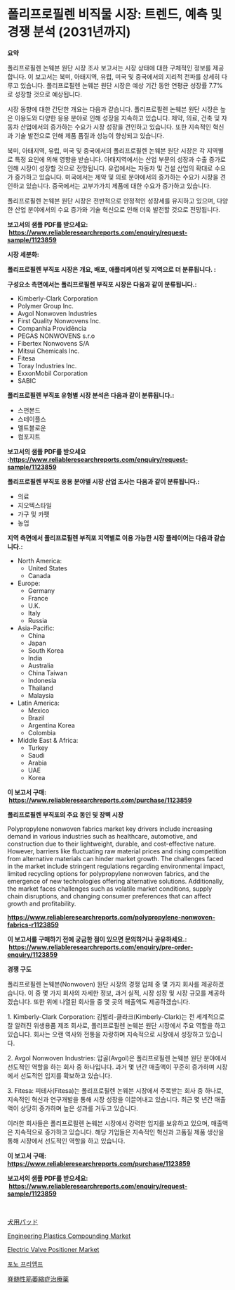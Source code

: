 <p><h1>폴리프로필렌 비직물 시장: 트렌드, 예측 및 경쟁 분석 (2031년까지)</h1></p><p><strong>요약</strong></p>
<p><p>폴리프로필렌 논웨븐 원단 시장 조사 보고서는 시장 상태에 대한 구체적인 정보를 제공합니다. 이 보고서는 북미, 아태지역, 유럽, 미국 및 중국에서의 지리적 전파를 상세히 다루고 있습니다. 폴리프로필렌 논웨븐 원단 시장은 예상 기간 동안 연평균 성장률 7.7%로 성장할 것으로 예상됩니다.</p><p>시장 동향에 대한 간단한 개요는 다음과 같습니다. 폴리프로필렌 논웨븐 원단 시장은 높은 이용도와 다양한 응용 분야로 인해 성장을 지속하고 있습니다. 제약, 의료, 건축 및 자동차 산업에서의 증가하는 수요가 시장 성장을 견인하고 있습니다. 또한 지속적인 혁신과 기술 발전으로 인해 제품 품질과 성능이 향상되고 있습니다.</p><p>북미, 아태지역, 유럽, 미국 및 중국에서의 폴리프로필렌 논웨븐 원단 시장은 각 지역별로 특정 요인에 의해 영향을 받습니다. 아태지역에서는 산업 부문의 성장과 수출 증가로 인해 시장이 성장할 것으로 전망됩니다. 유럽에서는 자동차 및 건설 산업의 확대로 수요가 증가하고 있습니다. 미국에서는 제약 및 의료 분야에서의 증가하는 수요가 시장을 견인하고 있습니다. 중국에서는 고부가가치 제품에 대한 수요가 증가하고 있습니다.</p><p>폴리프로필렌 논웨븐 원단 시장은 전반적으로 안정적인 성장세를 유지하고 있으며, 다양한 산업 분야에서의 수요 증가와 기술 혁신으로 인해 더욱 발전할 것으로 전망됩니다.</p></p>
<p><strong>보고서의 샘플 PDF를 받으세요: &nbsp;<a href="https://www.reliableresearchreports.com/enquiry/request-sample/1123859">https://www.reliableresearchreports.com/enquiry/request-sample/1123859</a></strong></p>
<p><strong>시장 세분화:</strong></p>
<p><strong> 폴리프로필렌 부직포 시장은 개요, 배포, 애플리케이션 및 지역으로 더 분류됩니다. :</strong></p>
<p><strong>구성요소 측면에서는 폴리프로필렌 부직포 시장은 다음과 같이 분류됩니다.:</strong></p>
<p><ul><li>Kimberly-Clark Corporation</li><li>Polymer Group Inc.</li><li>Avgol Nonwoven Industries</li><li>First Quality Nonwovens Inc.</li><li>Companhia Providência</li><li>PEGAS NONWOVENS s.r.o</li><li>Fibertex Nonwovens S/A</li><li>Mitsui Chemicals Inc.</li><li>Fitesa</li><li>Toray Industries Inc.</li><li>ExxonMobil Corporation</li><li>SABIC</li></ul></p>
<p><strong> 폴리프로필렌 부직포 유형별 시장 분석은 다음과 같이 분류됩니다.:</strong></p>
<p><ul><li>스펀본드</li><li>스테이플스</li><li>멜트블로운</li><li>컴포지트</li></ul></p>
<p><strong>보고서의 샘플 PDF를 받으세요 :<a href="https://www.reliableresearchreports.com/enquiry/request-sample/1123859">https://www.reliableresearchreports.com/enquiry/request-sample/1123859</a></strong></p>
<p><strong> 폴리프로필렌 부직포 응용 분야별 시장 산업 조사는 다음과 같이 분류됩니다.:</strong></p>
<p><ul><li>의료</li><li>지오텍스타일</li><li>가구 및 카펫</li><li>농업</li></ul></p>
<p><strong>지역 측면에서 폴리프로필렌 부직포 지역별로 이용 가능한 시장 플레이어는 다음과 같습니다.:</strong></p>
<p><ul>
    <li>
        North America:
        <ul>
            <li>United States</li>
            <li>Canada</li>
        </ul>
    </li>
    <li>
        Europe:
        <ul>
            <li>Germany</li>
            <li>France</li>
            <li>U.K.</li>
            <li>Italy</li>
            <li>Russia</li>
        </ul>
    </li>
    <li>
        Asia-Pacific:
        <ul>
            <li>China</li>
            <li>Japan</li>
            <li>South Korea</li>
            <li>India</li>
            <li>Australia</li>
            <li>China Taiwan</li>
            <li>Indonesia</li>
            <li>Thailand</li>
            <li>Malaysia</li>
        </ul>
    </li>
    <li>
        Latin America:
        <ul>
            <li>Mexico</li>
            <li>Brazil</li>
            <li>Argentina Korea</li>
            <li>Colombia</li>
        </ul>
    </li>
    <li>
        Middle East & Africa:
        <ul>
            <li>Turkey</li>
            <li>Saudi</li>
            <li>Arabia</li>
            <li>UAE</li>
            <li>Korea</li>
        </ul>
    </li>
    </ul></p>
<p><strong>이 보고서 구매: &nbsp;<a href="https://www.reliableresearchreports.com/purchase/1123859">https://www.reliableresearchreports.com/purchase/1123859</a></strong></p>
<p><strong>폴리프로필렌 부직포의 주요 동인 및 장벽 시장</strong></p>
<p><p>Polypropylene nonwoven fabrics market key drivers include increasing demand in various industries such as healthcare, automotive, and construction due to their lightweight, durable, and cost-effective nature. However, barriers like fluctuating raw material prices and rising competition from alternative materials can hinder market growth. The challenges faced in the market include stringent regulations regarding environmental impact, limited recycling options for polypropylene nonwoven fabrics, and the emergence of new technologies offering alternative solutions. Additionally, the market faces challenges such as volatile market conditions, supply chain disruptions, and changing consumer preferences that can affect growth and profitability.</p></p>
<p><strong><a href="https://www.reliableresearchreports.com/polypropylene-nonwoven-fabrics-r1123859">https://www.reliableresearchreports.com/polypropylene-nonwoven-fabrics-r1123859</a></strong></p>
<p><strong>이 보고서를 구매하기 전에 궁금한 점이 있으면 문의하거나 공유하세요.: &nbsp;<a href="https://www.reliableresearchreports.com/enquiry/pre-order-enquiry/1123859">https://www.reliableresearchreports.com/enquiry/pre-order-enquiry/1123859</a></strong></p>
<p><strong>경쟁 구도</strong></p>
<p><p>폴리프로필렌 논웨븐(Nonwoven) 원단 시장의 경쟁 업체 중 몇 가지 회사를 제공하겠습니다. 이 중 몇 가지 회사의 자세한 정보, 과거 실적, 시장 성장 및 시장 규모를 제공하겠습니다. 또한 위에 나열된 회사들 중 몇 곳의 매출액도 제공하겠습니다.</p><p>1. Kimberly-Clark Corporation: 김벌리-클라크(Kimberly-Clark)는 전 세계적으로 잘 알려진 위생용품 제조 회사로, 폴리프로필렌 논웨븐 원단 시장에서 주요 역할을 하고 있습니다. 회사는 오랜 역사와 전통을 자랑하며 지속적으로 시장에서 성장하고 있습니다.</p><p>2. Avgol Nonwoven Industries: 압골(Avgol)은 폴리프로필렌 논웨븐 원단 분야에서 선도적인 역할을 하는 회사 중 하나입니다. 과거 몇 년간 매출액이 꾸준히 증가하며 시장에서 선도적인 입지를 확보하고 있습니다.</p><p>3. Fitesa: 피테사(Fitesa)는 폴리프로필렌 논웨븐 시장에서 주목받는 회사 중 하나로, 지속적인 혁신과 연구개발을 통해 시장 성장을 이끌어내고 있습니다. 최근 몇 년간 매출액이 상당히 증가하며 높은 성과를 거두고 있습니다.</p><p>이러한 회사들은 폴리프로필렌 논웨븐 시장에서 강력한 입지를 보유하고 있으며, 매출액은 지속적으로 증가하고 있습니다. 해당 기업들은 지속적인 혁신과 고품질 제품 생산을 통해 시장에서 선도적인 역할을 하고 있습니다.</p></p>
<p><strong>이 보고서 구매: &nbsp; <a href="https://www.reliableresearchreports.com/purchase/1123859">https://www.reliableresearchreports.com/purchase/1123859</a></strong></p>
<p><strong>보고서의 샘플 PDF를 받으세요: &nbsp;<a href="https://www.reliableresearchreports.com/enquiry/request-sample/1123859">https://www.reliableresearchreports.com/enquiry/request-sample/1123859</a></strong><strong></strong></p>
<p>&nbsp;</p>
<p><p><a href="https://github.com/mreklxf44233/Market-Research-Report-List-1/blob/main/945609326430.md">犬用パッド</a></p><p><a href="https://issuu.com/reportprime-2/docs/engineering-plastics-compounding-market-size-2030.">Engineering Plastics Compounding Market</a></p><p><a href="https://medium.com/@reyeshowell1931/electric-valve-positioner-market-the-key-to-successful-business-strategy-forecast-till-2031-3fc5a9712bf0">Electric Valve Positioner Market</a></p><p><a href="https://github.com/CliftonFisher9067/Market-Research-Report-List-1/blob/main/362832324518.md">포노 프리앰프</a></p><p><a href="https://medium.com/@darieenson678546/%E8%84%8A%E6%A4%8E%E7%AD%8B%E8%82%89%E8%90%8E%E7%B8%AE%E7%97%87%E5%8C%BB%E8%96%AC%E5%B8%82%E5%A0%B4-%E5%B8%82%E5%A0%B4cagr-%E5%B8%82%E5%A0%B4%E5%8B%95%E5%90%91-%E6%88%90%E9%95%B7%E6%88%A6%E7%95%A5%E3%81%B8%E3%81%AE%E6%B4%9E%E5%AF%9F-5c5d0802a1cc">脊髄性筋萎縮症治療薬</a></p></p>